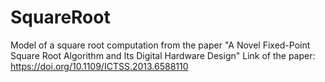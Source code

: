 # SquareRoot
Model of a square root computation from the paper  "A Novel Fixed-Point Square Root Algorithm and Its Digital Hardware Design"
Link of the paper: https://doi.org/10.1109/ICTSS.2013.6588110
